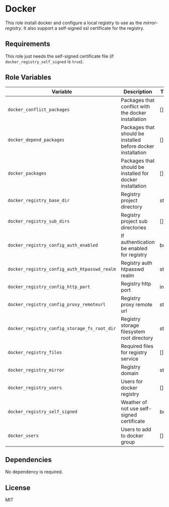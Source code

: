Docker
=========

This role install docker and configure a local registry to use as the *mirror-registry*. It also support a self-signed ssl certificate for the registry.

Requirements
------------

This role just needs the self-signed certificate file (if `docker_registry_self_signed` is `true`).

Role Variables
--------------

|Variable|Description|Type|Default|
|--- |--- |---|--- |
|`docker_conflict_packages`|Packages that conflict with the docker installation|[]|`['docker.io','docker-doc','docker-compoes','podman-docker','containerd','runc']`|
|`docker_depend_packages`|Packages that should be installed before docker installation|[]|`['gnupg','curl','ca-certificates']`|
|`docker_packages`|Packages that should be installed for docker installation|[]|`['docker-ce','docker-ce-cli','containerd.io','docker-buildx-plugin','docker-compose-plugin']`|
|`docker_registry_base_dir`|Registry project directory|string|`{{ base_dir }}/registry`|
|`docker_registry_sub_dirs`|Registry project sub directories|[]|`['certs','auth','data']`|
|`docker_registry_config_auth_enabled`|If authentication be enabled for registry|bool|`true`|
|`docker_registry_config_auth_htpasswd_realm`|Registry auth htpasswd realm|string|`registry`|
|`docker_registry_config_http_port`|Registry http port|int|`5000`|
|`docker_registry_config_proxy_remoteurl`|Registry proxy remote url|string|`https://registry-1.docker.io`|
|`docker_registry_config_storage_fs_root_dir`|Registry storage filesystem root directory|string|`/data`|
|`docker_registry_files`|Required files for registry service|[]|`[{ src: 'registry.compose.yml.j2', dest: 'docker-compose.yml' }]`|
|`docker_registry_mirror`|Registry domain|string|`{{ registry_domain }}`|
|`docker_registry_users`|Users for docker registry|[]|`[{ name: userone, password: '1234' }]`|
|`docker_registry_self_signed`|Weather of not use self-signed certificate|bool|`true`|
|`docker_users`|Users to add to docker group|[]|`['vagrant']`|

Dependencies
------------

No dependency is required.

License
-------

MIT
